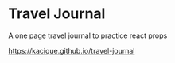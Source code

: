 # Travel Journal

A one page travel journal to practice react props

https://kacique.github.io/travel-journal
